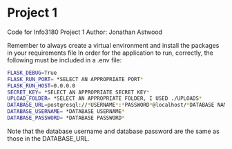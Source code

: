 # Project 1
Code for Info3180 Project 1
Author: Jonathan Astwood

Remember to always create a virtual environment and install the packages in your requirements file
In order for the application to run, correctly, the following must be included in a .env file:

```bash
FLASK_DEBUG=True
FLASK_RUN_PORT= *SELECT AN APPROPRIATE PORT*
FLASK_RUN_HOST=0.0.0.0
SECRET_KEY= *SELECT AN APPROPRIATE SECRET KEY*
UPLOAD_FOLDER= *SELECT AN APPROPRIATE FOLDER, I USED ./UPLOADS*
DATABASE_URL=postgresql://*USERNAME*:*PASSWORD*@localhost/*DATABASE NAME*
DATABASE_USERNAME= *DATABASE USERNAME*
DATABASE_PASSWORD= *DATABASE PASSWORD*
```

Note that the database username and database password are the same as those in the DATABASE_URL.